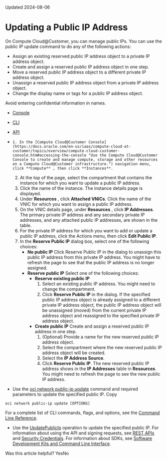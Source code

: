 Updated 2024-08-06
# Updating a Public IP Address
On Compute Cloud@Customer, you can manage public IPs.
You can use the public IP update command to do any of the following actions:
  * Assign an existing reserved public IP address object to a private IP address object.
  * Create and assign a reserved public IP address object in one step.
  * Move a reserved public IP address object to a different private IP address object.
  * Unassign a reserved public IP address object from a private IP address object.
  * Change the display name or tags for a public IP address object.


Avoid entering confidential information in names.
  * [Console](https://docs.oracle.com/en-us/iaas/compute-cloud-at-customer/topics/network/updating-a-public-ip-address.htm)
  * [CLI](https://docs.oracle.com/en-us/iaas/compute-cloud-at-customer/topics/network/updating-a-public-ip-address.htm)
  * [API](https://docs.oracle.com/en-us/iaas/compute-cloud-at-customer/topics/network/updating-a-public-ip-address.htm)


  *     1. In the [Compute Cloud@Customer Console](https://docs.oracle.com/en-us/iaas/compute-cloud-at-customer/topics/overview/compute-cloud-customer-console.htm#accessing-the-console "Use the Compute Cloud@Customer Console to create and manage compute, storage and other resources on a Compute Cloud@Customer infrastructure.") navigation menu, click **Compute** , then click **Instances**.
    2. At the top of the page, select the compartment that contains the instance for which you want to update a public IP address.
    3. Click the name of the instance.
The instance details page is displayed.
    4. Under **Resources** , click **Attached VNICs**. 
Click the name of the VNIC for which you want to assign a public IP address.
    5. On the VNIC details page, under **Resources** , click **IP Addresses**. 
The primary private IP address and any secondary private IP addresses, and any attached public IP addresses, are shown in the table.
    6. For the private IP address for which you want to add or update a public IP address, click the Actions menu, then click **Edit Public IP**.
    7. In the **Reserve Public IP** dialog box, select one of the following choices:
       * **No public IP**
Click Reserve Public IP in the dialog to unassign this public IP address from this private IP address. You might have to refresh the page to see that the public IP address is no longer assigned.
       * **Reserve public IP**
Select one of the following choices:
         * **Reserve existing public IP**
           1. Select an existing public IP address. You might need to change the compartment.
           2. Click **Reserve Public IP** in the dialog.
If the specified public IP address object is already assigned to a different private IP address object, the public IP address object will be unassigned (moved) from the current private IP address object and reassigned to the specified private IP address object.
         * **Create public IP**
Create and assign a reserved public IP address in one step.
           1. (Optional) Provide a name for the new reserved public IP address object.
           2. Select the compartment where the new reserved public IP address object will be created.
           3. Select the **IP Address Source**.
           4. Click **Reserve Public IP**.
The new reserved public IP address shows in the **IP Addresses** table in **Resources**. You might need to refresh the page to see the new public IP address.
  * Use the [oci network public-ip update](https://docs.oracle.com/iaas/tools/oci-cli/latest/oci_cli_docs/cmdref/network/public-ip/update.html) command and required parameters to update the specified public IP. 
Copy
```
oci network public-ip update [OPTIONS]
```

For a complete list of CLI commands, flags, and options, see the [Command Line Reference](https://docs.oracle.com/iaas/tools/oci-cli/latest/oci_cli_docs/index.html).
  * Use the [UpdatePublicIp](https://docs.oracle.com/iaas/api/#/en/iaas/latest/PublicIp/UpdatePublicIp) operation to update the specified public IP. 
For information about using the API and signing requests, see [REST APIs](https://docs.oracle.com/iaas/Content/API/Concepts/usingapi.htm#REST_APIs) and [Security Credentials](https://docs.oracle.com/iaas/Content/General/Concepts/credentials.htm). For information about SDKs, see [Software Development Kits and Command Line Interface](https://docs.oracle.com/iaas/Content/API/Concepts/sdks.htm#Software_Development_Kits_and_Command_Line_Interface).


Was this article helpful?
YesNo

